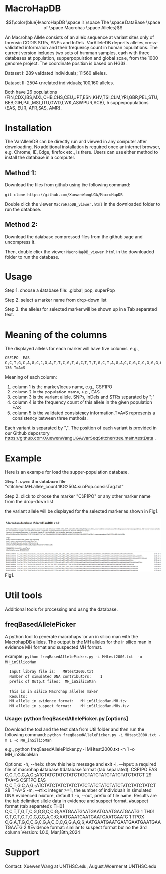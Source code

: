 # MacroHapDB
  $${\color{blue}MacroHapDB \space is \space The \space DataBase \space of \space Macrohap \space Alleles}$$

An Macrohap Allele consists of an alleic sequence at variant sites only of forensic CODIS STRs, SNPs and InDels. VarAlleleDB deposits alleles,cross-validated information and their frequency count in human populations. The current version includes two sets of humman samples, each with three databases at population, supperpopulation and global scale, from the 1000 genome project. The coordinate position is based on HG38.

Dataset I: 289 validated individuals; 11,560 alleles. 

Dataset II: 2504 unrelated individuals; 100,160 alleles. 

Both have 26 populations (FIN,CDX,IBS,MXL,CHB,CHS,CEU,JPT,ESN,KHV,TSI,CLM,YRI,GBR,PEL,STU,BEB,GIH,PJL,MSL,ITU,GWD,LWK,ASW,PUR,ACB), 5 supperpopulations (EAS, EUR, AFR,SAS, AMR).

# Installation
The VarAlleleDB can be directly run and viewed in any computer after downloading. No additional installation is required once an internet browser, e.g. Chrome, IE, Edge, firefox etc., is there. Users can use either method to install the database in a computer.

## Method 1: 
Download the files from github using the following command:

`git clone https://github.com/XuewenWangUGA/MacroHapDB`

Double click the viewer `MacroHapDB_viewer.html` in the downloaded folder to run the database.

## Method 2: 
Download the database compressed files from the github page and uncompress it. 

Then, double click the viewer `MacroHapDB_viewer.html` in the downloaded folder to run the database.

# Usage

Step 1. choose a database file: .global, pop, superPop

Step 2. select a marker name from drop-down list

Step 3. the alleles for selected marker will be shown up in a Tab separated text.


# Meaning of the columns 
The displayed alleles for each marker will have five columns, e.g., 

    CSF1PO	EAS	C,C,T,G,C,A,G,C,C,G,A,T,T,C,G,T,A,C,T,T,T,G,C,T,A,G,A,C,C,G,C,C,G,G,G,G,C,T,C,G,G,G,G,G;T,T,G;ATCTATCTATCTATCTATCTATCTATCTATCTATCTATCT	136	T=A=S

Meaning of each column:
1. column 1 is the marker/locus name, e.g., CSF1PO
2. column 2 is the population name, e.g., EAS
3. column 3 is the variant allele. SNPs, InDels and STRs separated by ";"
4. column 4 is the frequency count of this allele in the given population EAS
5. column 5 is the validated consistency information.T=A=S represents a consistency between three mathods.

Each variant is separated by ",". The position of each variant is provided in our Github depository https://github.com/XuewenWangUGA/VarSeqStitcher/tree/main/testData .


# Example
Here is an example for load the supper-population database.

Step 1. open the database file "stitched.MH.allele_count.1KG2504.supPop.consisTag.txt"

Step 2. click to choose the marker "CSF1PO" or any other marker name from the drop-down list

the variant allele will be displayed for the selected marker as shown in Fig1.

 ![Displaying of CSF1PO variant alleles](DBdisaply.PNG) Fig1.

# Util tools
Additional tools for processing and using the database.

## freqBasedAllelePicker

A python tool to generate macrohaps for an in silico man with the MacrohapDB alleles. The output is the MH alleles for the in silico man in evidence MH format and suspected MH format. 

example:
`python freqBasedAllelePicker.py -i MHtest2000.txt  -o MH_inSilicoMan`

      Input libray file is:   MHtest2000.txt
      Number of simulated DNA contributors:    1
      prefix of Output files:  MH_inSilicoMan

      This is in silico Macrohap alleles maker
      Results:
      MH allele in evidence format:   MH_inSilicoMan.MH.tsv
      MH allele in suspect format:    MH_inSilicoMan.MHs.tsv



### Usage: python freqBasedAllelePicker.py [options]
Download the tool and the test data from Util folder and then run the following command: 
` python freqBasedAllelePicker.py -i MHtest2000.txt -m 1 -o MH_inSilicoMan `

e.g., python freqBasedAllelePicker.py -i MHtest2000.txt -m 1 -o MH_inSilicoMan

Options:
            -h, --help: show this help message and exit
            -i, --input: a required file of macrohap database
                        #database format (tab separated):
                    CSF1PO  EAS     C,C,T,G,C,A,G;;ATCTATCTATCTATCTATCTATCTATCTATCTATCTATCT 29      T=A=S
                    CSF1PO  EAS     C,C,T,G,C,A,G;;ATCTATCTATCTATCTATCTATCTATCTATCTATCTATCTATCT     28      T=A=S
            -m, --mix: integer >=1, the number of individuals in simulated DNA evidenced mixture, default 1
            -o, --out, prefix of file name. Results are the tab delimited allele data in evidence and suspect format.
                    #suspect format (tab separated):
                    TH01    C,C,T,T,G,T,C,G,G,G,C,C;G;AATGAATGAATGAATGAATGAATGAATG  1
                    TH01    C,T,C,T,G,T,G,G,G,G,A,C;G;AATGAATGAATGAATGAATGAATG      1
                    TPOX    C,G,A,T,G,C,C,G,C,G,A,C,C,C,G,G,A,G;G;AATGAATGAATGAATGAATGAATGAATGAATG  2
                    #Evidence format: similar to suspect format but no the 3rd column
    Version: 1.0.0, Mar,18th,2024




# Support

Contact: Xuewen.Wang at UNTHSC.edu, August.Woerner at UNTHSC.edu




